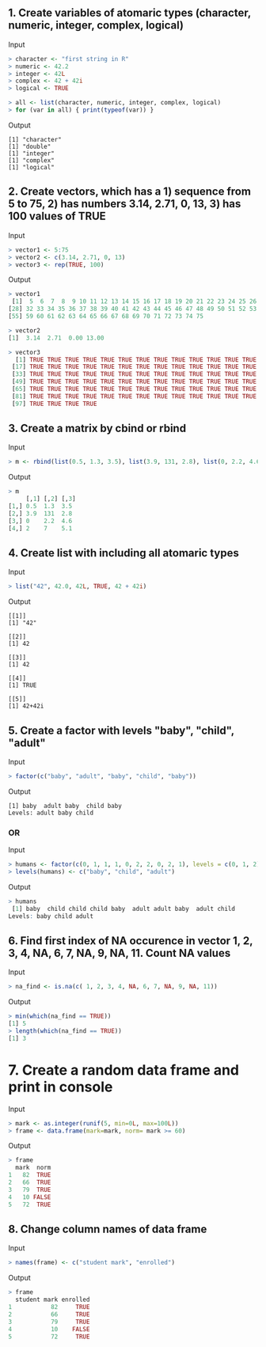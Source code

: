 ## 1. Create variables of atomaric types (character, numeric, integer, complex, logical)

Input
```R
> character <- "first string in R"
> numeric <- 42.2
> integer <- 42L
> complex <- 42 + 42i
> logical <- TRUE

> all <- list(character, numeric, integer, complex, logical)
> for (var in all) { print(typeof(var)) }
```
Output
```
[1] "character"
[1] "double"
[1] "integer"
[1] "complex"
[1] "logical"
```

## 2. Create vectors, which has a 1) sequence from 5 to 75, 2) has numbers 3.14, 2.71, 0, 13, 3) has 100 values of TRUE

Input
```R
> vector1 <- 5:75
> vector2 <- c(3.14, 2.71, 0, 13)
> vector3 <- rep(TRUE, 100)
```

Output
```R
> vector1
 [1]  5  6  7  8  9 10 11 12 13 14 15 16 17 18 19 20 21 22 23 24 25 26 27 28 29 30 31
[28] 32 33 34 35 36 37 38 39 40 41 42 43 44 45 46 47 48 49 50 51 52 53 54 55 56 57 58
[55] 59 60 61 62 63 64 65 66 67 68 69 70 71 72 73 74 75

> vector2
[1]  3.14  2.71  0.00 13.00

> vector3
  [1] TRUE TRUE TRUE TRUE TRUE TRUE TRUE TRUE TRUE TRUE TRUE TRUE TRUE TRUE TRUE TRUE
 [17] TRUE TRUE TRUE TRUE TRUE TRUE TRUE TRUE TRUE TRUE TRUE TRUE TRUE TRUE TRUE TRUE
 [33] TRUE TRUE TRUE TRUE TRUE TRUE TRUE TRUE TRUE TRUE TRUE TRUE TRUE TRUE TRUE TRUE
 [49] TRUE TRUE TRUE TRUE TRUE TRUE TRUE TRUE TRUE TRUE TRUE TRUE TRUE TRUE TRUE TRUE
 [65] TRUE TRUE TRUE TRUE TRUE TRUE TRUE TRUE TRUE TRUE TRUE TRUE TRUE TRUE TRUE TRUE
 [81] TRUE TRUE TRUE TRUE TRUE TRUE TRUE TRUE TRUE TRUE TRUE TRUE TRUE TRUE TRUE TRUE
 [97] TRUE TRUE TRUE TRUE
```

## 3. Create a matrix by cbind or rbind

Input
```R
> m <- rbind(list(0.5, 1.3, 3.5), list(3.9, 131, 2.8), list(0, 2.2, 4.6), list(2, 7, 5.1))
```
Output
```R
> m
     [,1] [,2] [,3]
[1,] 0.5  1.3  3.5
[2,] 3.9  131  2.8
[3,] 0    2.2  4.6
[4,] 2    7    5.1
```

## 4. Create list with including all atomaric types

Input
```R
> list("42", 42.0, 42L, TRUE, 42 + 42i)
```
Output
```
[[1]]
[1] "42"

[[2]]
[1] 42

[[3]]
[1] 42

[[4]]
[1] TRUE

[[5]]
[1] 42+42i
```

## 5. Create a factor with levels "baby", "child", "adult"
Input
```R
> factor(c("baby", "adult", "baby", "child", "baby"))
```
Output
```
[1] baby  adult baby  child baby 
Levels: adult baby child
```
### OR
Input
```R
> humans <- factor(c(0, 1, 1, 1, 0, 2, 2, 0, 2, 1), levels = c(0, 1, 2))
> levels(humans) <- c("baby", "child", "adult")
```
Output
```R
> humans
 [1] baby  child child child baby  adult adult baby  adult child
Levels: baby child adult
```

## 6. Find first index of NA occurence in vector  1, 2, 3, 4, NA, 6, 7, NA, 9, NA, 11. Count NA values
Input
```R
> na_find <- is.na(c( 1, 2, 3, 4, NA, 6, 7, NA, 9, NA, 11))
```
Output
```R
> min(which(na_find == TRUE))
[1] 5
> length(which(na_find == TRUE))
[1] 3
```
# 7. Create a random data frame and print in console
Input
```R
> mark <- as.integer(runif(5, min=0L, max=100L))
> frame <- data.frame(mark=mark, norm= mark >= 60)
```
Output
```R
> frame
  mark  norm
1   82  TRUE
2   66  TRUE
3   79  TRUE
4   10 FALSE
5   72  TRUE
```
## 8. Change column names of data frame
Input
```R
> names(frame) <- c("student mark", "enrolled")
```
Output
```R
> frame
  student mark enrolled
1           82     TRUE
2           66     TRUE
3           79     TRUE
4           10    FALSE
5           72     TRUE
```